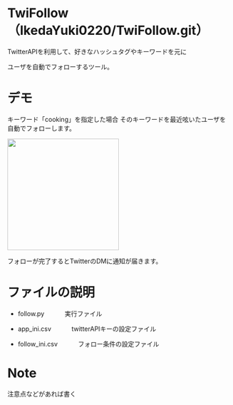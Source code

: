 # TwiFollow（IkedaYuki0220/TwiFollow.git）
 
TwitterAPIを利用して、好きなハッシュタグやキーワードを元に
 
ユーザを自動でフォローするツール。
 
# デモ
 
キーワード「cooking」を指定した場合
そのキーワードを最近呟いたユーザを自動でフォローします。

<img src="https://user-images.githubusercontent.com/62292461/76877033-24dcad00-68b6-11ea-8a04-cc056f9dc62a.jpg" width="250">

フォローが完了するとTwitterのDMに通知が届きます。
 
# ファイルの説明
* follow.py
　　　実行ファイル
   
* app_ini.csv
　　　twitterAPIキーの設定ファイル
   
* follow_ini.csv
　　　フォロー条件の設定ファイル
 
# Note
 
注意点などがあれば書く
 
